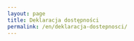 ```yaml
---
layout: page
title: Deklaracja dostępności
permalink: /en/deklaracja-dostepnosci/
---
```


<script>
  location.replace("https://sdg.gov.pl/en/")
</script>
